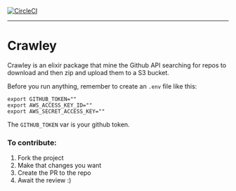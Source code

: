 [![CircleCI](https://circleci.com/gh/mateusluizfb/crawley-ex/tree/master.svg?style=svg)](https://circleci.com/gh/mateusluizfb/crawley-ex/tree/master)

---

# Crawley

Crawley is an elixir package that mine the Github API searching for repos to download and then zip and upload them to a S3 bucket.

Before you run anything, remember to create an `.env` file like this:

```
export GITHUB_TOKEN=""
export AWS_ACCESS_KEY_ID=""
export AWS_SECRET_ACCESS_KEY=""
```

The `GITHUB_TOKEN` var is your github token.

### To contribute:

1.  Fork the project
2.  Make that changes you want
3.  Create the PR to the repo
4.  Await the review :)
